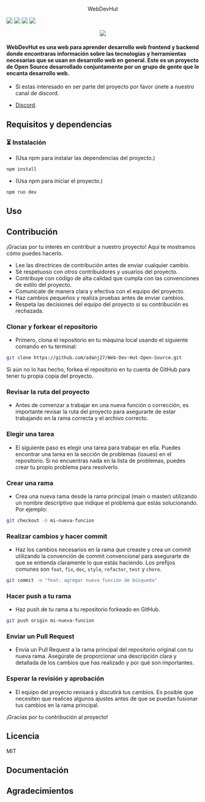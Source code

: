 <p align="center">
  WebDevHut
</p>

<p align="center">

![](https://img.shields.io/github/stars/adanj27/Web-Dev.svg) ![](https://img.shields.io/badge/Maintained%3F-yes-green.svg) ![](https://img.shields.io/github/issues/adanj27/Web-Dev.svg) ![](https://img.shields.io/github/license/adanj27/Web-Dev.svg) 

</p>

<p align="center">
  <img src="https://live.staticflickr.com/65535/52875956458_70fa5028e0_b.jpg" />
</p>  

#### WebDevHut es una web para aprender desarrollo web frontend y backend donde encontraras información sobre las tecnologías y herramientas necesarias que se usan en desarrollo web en general. Este es un proyecto de Open Source desarrollado conjuntamente por un grupo de gente que le encanta desarrollo web.

- Si estas interesado en ser parte del proyecto por favor únete a nuestro canal de discord.

- [Discord](https://discord.gg/Hmew77TY).

## Requisitos y dependencias

### ⏳ Instalación
- (Usa npm para instalar las dependencias del proyecto.)

```bash
npm install
```

- (Usa npm para iniciar el proyecto.)

```bash
npm run dev
```

## Uso

## Contribución

¡Gracias por tu interés en contribuir a nuestro proyecto! Aquí te mostramos cómo puedes hacerlo.

- Lee las directrices de contribución antes de enviar cualquier cambio.
- Sé respetuoso con otros contribuidores y usuarios del proyecto.
- Contribuye con código de alta calidad que cumpla con las convenciones de estilo del proyecto.
- Comunícate de manera clara y efectiva con el equipo del proyecto.
- Haz cambios pequeños y realiza pruebas antes de enviar cambios.
- Respeta las decisiones del equipo del proyecto si su contribución es rechazada.

### Clonar y forkear el repositorio

- Primero, clona el repositorio en tu máquina local usando el siguiente comando en tu terminal:

```bash
git clone https://github.com/adanj27/Web-Dev-Hut-Open-Source.git
```

Si aún no lo has hecho, forkea el repositorio en tu cuenta de GitHub para tener tu propia copia del proyecto.

### Revisar la ruta del proyecto

- Antes de comenzar a trabajar en una nueva función o corrección, es importante revisar la ruta del proyecto para asegurarte de estar trabajando en la rama correcta y el archivo correcto.

### Elegir una tarea

- El siguiente paso es elegir una tarea para trabajar en ella. Puedes encontrar una tarea en la sección de problemas (issues) en el repositorio. Si no encuentras nada en la lista de problemas, puedes crear tu propio problema para resolverlo.

### Crear una rama

- Crea una nueva rama desde la rama principal (main o master) utilizando un nombre descriptivo que indique el problema que estás solucionando. Por ejemplo:

```bash
git checkout -b mi-nueva-funcion
```

### Realizar cambios y hacer commit

- Haz los cambios necesarios en la rama que creaste y crea un commit utilizando la convención de commit convencional para asegurarte de que se entienda claramente lo que estás haciendo. Los prefijos comunes son `feat`, `fix`, `doc`, `style`, `refactor`, `test` y `chore`.

```bash
git commit -m "feat: agregar nueva función de búsqueda"
```

### Hacer push a tu rama

- Haz push de tu rama a tu repositorio forkeado en GitHub.

```bash
git push origin mi-nueva-funcion
```

### Enviar un Pull Request

- Envía un Pull Request a la rama principal del repositorio original con tu nueva rama. Asegúrate de proporcionar una descripción clara y detallada de los cambios que has realizado y por qué son importantes.

### Esperar la revisión y aprobación

- El equipo del proyecto revisará y discutirá tus cambios. Es posible que necesiten que realices algunos ajustes antes de que se puedan fusionar tus cambios en la rama principal.

¡Gracias por tu contribución al proyecto!

## Licencia
MIT
## Documentación

## Agradecimientos


